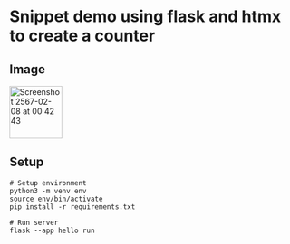 # Snippet demo using flask and htmx to create a counter
## Image
<img width="93" alt="Screenshot 2567-02-08 at 00 42 43" src="https://github.com/paphopsaw/flask-htmx-counter/assets/13792905/987d02c7-8da7-4415-ac8b-e4f6022a7e9f">

## Setup
```
# Setup environment
python3 -m venv env
source env/bin/activate
pip install -r requirements.txt

# Run server
flask --app hello run   
```
